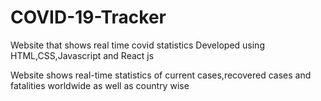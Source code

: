 # COVID-19-Tracker
Website that shows real time covid statistics
Developed using HTML,CSS,Javascript and React js 

Website shows real-time statistics of current cases,recovered cases and fatalities worldwide as well as country wise


